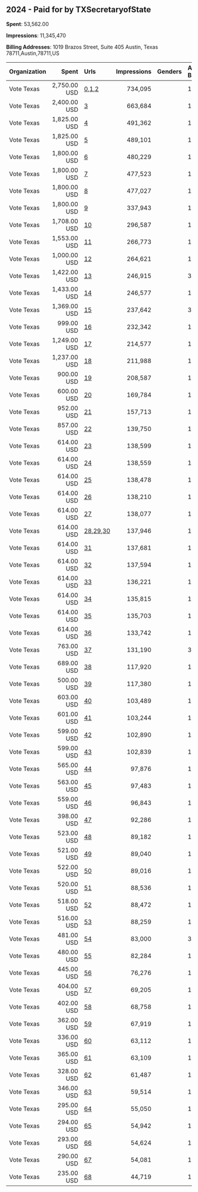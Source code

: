 ## 2024 - Paid for by TXSecretaryofState 
**Spent**: 53,562.00

**Impressions**: 11,345,470

**Billing Addresses**: 1019 Brazos Street, Suite 405 Austin, Texas 78711,Austin,78711,US

|Organization|Spent|Urls|Impressions|Genders|Age Brackets|Country Codes|
|:---|---:|:---|---:|:---|:---|:---|
|Vote Texas|2,750.00 USD|[0](https://www.snap.com/political-ads/asset/29c8d0ed9291eebefd5934b0b665ace6adae3d63da0da235471d987ab49019a7?mediaType=png),[1](https://www.snap.com/political-ads/asset/335e5d1c564359c756cebc27e72df5032a60a2f2b74c5ac62933dc81dc745800?mediaType=png),[2](https://www.snap.com/political-ads/asset/62011e89407dd44b854160dc40a173f67d18db78a3dbb4cc555806bf11cee882?mediaType=png)|734,095||18+|united states|
|Vote Texas|2,400.00 USD|[3](https://www.snap.com/political-ads/asset/66c7c8626a717cce5bbf77724cf3d5b19ba1a6614743d797e22e7bf05332395d?mediaType=png)|663,684||18+|united states|
|Vote Texas|1,825.00 USD|[4](https://www.snap.com/political-ads/asset/91c882eaf7f65ad17682c6164575c99a0d5e19dbf68cf47e21779d8ade3775ef?mediaType=mov)|491,362||18+|united states|
|Vote Texas|1,825.00 USD|[5](https://www.snap.com/political-ads/asset/9e5592ce3612ee48b8b506372034cc110ef8e8acabec92922a4e370f1919d880?mediaType=png)|489,101||18+|united states|
|Vote Texas|1,800.00 USD|[6](https://www.snap.com/political-ads/asset/3d7e0718534f6aa52dbaa3b8bd7d20e8a27221ed89af165be068fe7c254bf907?mediaType=png)|480,229||18+|united states|
|Vote Texas|1,800.00 USD|[7](https://www.snap.com/political-ads/asset/2ed3284c994aade202e63998a1ed7d61786e0365ff8b5001ea401cfa065180f0?mediaType=png)|477,523||18-22|united states|
|Vote Texas|1,800.00 USD|[8](https://www.snap.com/political-ads/asset/817582e30d54a714527023de7984ef7114a1e34428fff3de98c89172a1d17c5e?mediaType=png)|477,027||18-22|united states|
|Vote Texas|1,800.00 USD|[9](https://www.snap.com/political-ads/asset/7e0c7ccab1d74921ac26c5c6ce680c641f913a83ae454f439b9c9bbce8335d5c?mediaType=jpeg)|337,943||18-22|united states|
|Vote Texas|1,708.00 USD|[10](https://www.snap.com/political-ads/asset/fc67eb17dd03497a3c6434e6c833090f07921303ef91ceedaf47bbe589f65f8f?mediaType=mov)|296,587||18-24|united states|
|Vote Texas|1,553.00 USD|[11](https://www.snap.com/political-ads/asset/01f60793c9923922f5bb6916c959da0bd334025fa71439639140581114c28bb8?mediaType=png)|266,773||18-24|united states|
|Vote Texas|1,000.00 USD|[12](https://www.snap.com/political-ads/asset/39f37ff7f77db12129b22263b7b9b7f79d47bdee15fae4af1b87e71e75de019f?mediaType=mov)|264,621||18-49|united states|
|Vote Texas|1,422.00 USD|[13](https://www.snap.com/political-ads/asset/6cf7c51287ccaec82e7ba08604a6aea94b49ecfb2e7b350773b2b97cef7de3f4?mediaType=mov)|246,915||35+|united states|
|Vote Texas|1,433.00 USD|[14](https://www.snap.com/political-ads/asset/c431a0f7a5f835fbaaa048dfae4f66f2f8708bc5670b10e0ccee53fd07859d78?mediaType=png)|246,577||18-24|united states|
|Vote Texas|1,369.00 USD|[15](https://www.snap.com/political-ads/asset/24276cb981e8a1a44522ebc9f251af711fc9160c38e8ebbaafea27ce565e1395?mediaType=mp4)|237,642||35+|united states|
|Vote Texas|999.00 USD|[16](https://www.snap.com/political-ads/asset/10569bc2796abc732b8d30fe4e9b3c5990b8aa867d117847905cf97d3f0dc575?mediaType=jpg)|232,342||18+|united states|
|Vote Texas|1,249.00 USD|[17](https://www.snap.com/political-ads/asset/dd0553357f8228c0ed235dc4991bd29e7f46c5af048edd76e819e99e8b0cb48f?mediaType=mov)|214,577||18-49|united states|
|Vote Texas|1,237.00 USD|[18](https://www.snap.com/political-ads/asset/0bddb3c5198fbbc13b62fe35129a40dec25ea18f4c8e9455f0fe93431490b9f2?mediaType=jpeg)|211,988||18-24|united states|
|Vote Texas|900.00 USD|[19](https://www.snap.com/political-ads/asset/83564b34e7328adc470e7df48c0ea1668e37c93c9b9ffffd1656fbbc2e106b09?mediaType=png)|208,587||18+|united states|
|Vote Texas|600.00 USD|[20](https://www.snap.com/political-ads/asset/130a05067caee24dd198df7a559903f89b8216e5e3633ab4c4916092567ccdba?mediaType=png)|169,784||18+|united states|
|Vote Texas|952.00 USD|[21](https://www.snap.com/political-ads/asset/b07ed273024b3d151de77a7d16e24c85be09007df4b4a5198a12b1ec70961585?mediaType=mov)|157,713||18-49|united states|
|Vote Texas|857.00 USD|[22](https://www.snap.com/political-ads/asset/a8eaa1bdc0c39f98af3cd104ef64f4e29420eb353b89b35e5a456a5d2048de49?mediaType=png)|139,750||18-49|united states|
|Vote Texas|614.00 USD|[23](https://www.snap.com/political-ads/asset/66c7c8626a717cce5bbf77724cf3d5b19ba1a6614743d797e22e7bf05332395d?mediaType=png)|138,599||18+|united states|
|Vote Texas|614.00 USD|[24](https://www.snap.com/political-ads/asset/9e5592ce3612ee48b8b506372034cc110ef8e8acabec92922a4e370f1919d880?mediaType=png)|138,559||18+|united states|
|Vote Texas|614.00 USD|[25](https://www.snap.com/political-ads/asset/130a05067caee24dd198df7a559903f89b8216e5e3633ab4c4916092567ccdba?mediaType=png)|138,478||18+|united states|
|Vote Texas|614.00 USD|[26](https://www.snap.com/political-ads/asset/91c882eaf7f65ad17682c6164575c99a0d5e19dbf68cf47e21779d8ade3775ef?mediaType=mov)|138,210||18+|united states|
|Vote Texas|614.00 USD|[27](https://www.snap.com/political-ads/asset/39f37ff7f77db12129b22263b7b9b7f79d47bdee15fae4af1b87e71e75de019f?mediaType=mov)|138,077||18-49|united states|
|Vote Texas|614.00 USD|[28](https://www.snap.com/political-ads/asset/29c8d0ed9291eebefd5934b0b665ace6adae3d63da0da235471d987ab49019a7?mediaType=png),[29](https://www.snap.com/political-ads/asset/335e5d1c564359c756cebc27e72df5032a60a2f2b74c5ac62933dc81dc745800?mediaType=png),[30](https://www.snap.com/political-ads/asset/62011e89407dd44b854160dc40a173f67d18db78a3dbb4cc555806bf11cee882?mediaType=png)|137,946||18+|united states|
|Vote Texas|614.00 USD|[31](https://www.snap.com/political-ads/asset/817582e30d54a714527023de7984ef7114a1e34428fff3de98c89172a1d17c5e?mediaType=png)|137,681||18-22|united states|
|Vote Texas|614.00 USD|[32](https://www.snap.com/political-ads/asset/2ed3284c994aade202e63998a1ed7d61786e0365ff8b5001ea401cfa065180f0?mediaType=png)|137,594||18-22|united states|
|Vote Texas|614.00 USD|[33](https://www.snap.com/political-ads/asset/2037d19944548fafe93cc1aa16bb1bb4227542e08b81893e029472ffd3fe5ba1?mediaType=mov)|136,221||18-49|united states|
|Vote Texas|614.00 USD|[34](https://www.snap.com/political-ads/asset/10569bc2796abc732b8d30fe4e9b3c5990b8aa867d117847905cf97d3f0dc575?mediaType=jpg)|135,815||18+|united states|
|Vote Texas|614.00 USD|[35](https://www.snap.com/political-ads/asset/83564b34e7328adc470e7df48c0ea1668e37c93c9b9ffffd1656fbbc2e106b09?mediaType=png)|135,703||18+|united states|
|Vote Texas|614.00 USD|[36](https://www.snap.com/political-ads/asset/7e0c7ccab1d74921ac26c5c6ce680c641f913a83ae454f439b9c9bbce8335d5c?mediaType=jpeg)|133,742||18-22|united states|
|Vote Texas|763.00 USD|[37](https://www.snap.com/political-ads/asset/9037cb003f10419327d18565b37d921bab51bc763376423efc96efed7af97e5e?mediaType=mov)|131,190||35+|united states|
|Vote Texas|689.00 USD|[38](https://www.snap.com/political-ads/asset/f093a9b688c9d7873dc07398e5bd38636e7353cbe50ba853a353ca4dc92103eb?mediaType=mp4)|117,920||18+|united states|
|Vote Texas|500.00 USD|[39](https://www.snap.com/political-ads/asset/2037d19944548fafe93cc1aa16bb1bb4227542e08b81893e029472ffd3fe5ba1?mediaType=mov)|117,380||18-49|united states|
|Vote Texas|603.00 USD|[40](https://www.snap.com/political-ads/asset/b1ca20fda784ce5a1deaebd36a0016e22754c5446ef64547721f1475dff6a2c6?mediaType=mp4)|103,489||18+|united states|
|Vote Texas|601.00 USD|[41](https://www.snap.com/political-ads/asset/f85edd5f84a117fb04c396111b03d91b301889a02f73ac34e8cc2fb94b9f47c2?mediaType=mp4)|103,244||18+|united states|
|Vote Texas|599.00 USD|[42](https://www.snap.com/political-ads/asset/dfddbe28e6999a381f3ada6fb589cafe75c85657c5fdcbb8e55325d6e71aeb01?mediaType=mp4)|102,890||18+|united states|
|Vote Texas|599.00 USD|[43](https://www.snap.com/political-ads/asset/d5dc6eb44f2d30f961b54d6efd3de53e6aa8b4b343990b69d35b818a3e3d4f20?mediaType=mov)|102,839||18+|united states|
|Vote Texas|565.00 USD|[44](https://www.snap.com/political-ads/asset/479010f229634cb863a793a7f129d9ddf04c85cf567adeeb890a06ce9a6a0065?mediaType=mp4)|97,876||18+|united states|
|Vote Texas|563.00 USD|[45](https://www.snap.com/political-ads/asset/105259f3b4e4e4dbd0958a67ef60c421f9b26b2c9e364d25c0f4b2296b045971?mediaType=mp4)|97,483||18+|united states|
|Vote Texas|559.00 USD|[46](https://www.snap.com/political-ads/asset/03a2bd7818fe9e2077b770e60628c073625afa6ce006aa4d442f8561b74051e0?mediaType=mp4)|96,843||18+|united states|
|Vote Texas|398.00 USD|[47](https://www.snap.com/political-ads/asset/3d7e0718534f6aa52dbaa3b8bd7d20e8a27221ed89af165be068fe7c254bf907?mediaType=png)|92,286||18+|united states|
|Vote Texas|523.00 USD|[48](https://www.snap.com/political-ads/asset/ae9a26ae3ee24790e60100adaef3635fb9fdfad9f012b98f99218300051af3f9?mediaType=png)|89,182||18+|united states|
|Vote Texas|521.00 USD|[49](https://www.snap.com/political-ads/asset/fc51c5e02e43ab6ad1136c09862032d0be4e672594fef7faed48be11cc465992?mediaType=png)|89,040||18+|united states|
|Vote Texas|522.00 USD|[50](https://www.snap.com/political-ads/asset/a8b52fe3c1bb59188a870d0cd81b975341b9e4db767e1fc4026657a2dba7b4e0?mediaType=png)|89,016||18+|united states|
|Vote Texas|520.00 USD|[51](https://www.snap.com/political-ads/asset/ba0642eb1f2bf5b83df4cf9197e179aa03abe8db53d44d9ff807073079bba252?mediaType=png)|88,536||18+|united states|
|Vote Texas|518.00 USD|[52](https://www.snap.com/political-ads/asset/0b6485a3650433af43f9bca9463d8063bc227c6c93fd3338aa576c989437fcf5?mediaType=png)|88,472||18+|united states|
|Vote Texas|516.00 USD|[53](https://www.snap.com/political-ads/asset/bcf2f59114eac33c43a22a04264e06538730c3ba9aea3b30b9c0f0f0a44a6879?mediaType=png)|88,259||18+|united states|
|Vote Texas|481.00 USD|[54](https://www.snap.com/political-ads/asset/330f865f7ca9580d387d289bbc8ff92b99fadf0fe7e4f284a7c8fffc874e6b6a?mediaType=mp4)|83,000||35+|united states|
|Vote Texas|480.00 USD|[55](https://www.snap.com/political-ads/asset/a20c59753f01eb6ee04d62145f285b5e09aede639643acf2151f1fc1ca8355d4?mediaType=png)|82,284||18+|united states|
|Vote Texas|445.00 USD|[56](https://www.snap.com/political-ads/asset/65d42c98cae9760341adcc2600d9af226ddb3662ed7a80bf9f4c67930c52d35a?mediaType=png)|76,276||18+|united states|
|Vote Texas|404.00 USD|[57](https://www.snap.com/political-ads/asset/8befd7549329b3eef2502b1ada502153ca5eab098bd44c92310e984451d39d8d?mediaType=png)|69,205||18+|united states|
|Vote Texas|402.00 USD|[58](https://www.snap.com/political-ads/asset/2f0d66c3e5e5e912e7a5e4e6b0d372f58ef2e122884dfd25dfa86efef9483b92?mediaType=png)|68,758||18+|united states|
|Vote Texas|362.00 USD|[59](https://www.snap.com/political-ads/asset/e1cdd9fe1ac4f6cc170b5e3ec86a1c5e0962a9eb611a50e3f0c41b9a9c9eb2d1?mediaType=png)|67,919||18-49|united states|
|Vote Texas|336.00 USD|[60](https://www.snap.com/political-ads/asset/12251edd11163071bb80a1a947e79843be80719909f50dc50bf520f85c8715fb?mediaType=png)|63,112||18-49|united states|
|Vote Texas|365.00 USD|[61](https://www.snap.com/political-ads/asset/c30ba1d30b3390133f1845f6910dd782ff5de0f59c74a4620bf0f3fbfc091d6b?mediaType=png)|63,109||18+|united states|
|Vote Texas|328.00 USD|[62](https://www.snap.com/political-ads/asset/940dde6a393daf5b78c1217cf9de2368df70536ab295651053aae3190eb34eb4?mediaType=png)|61,487||18-49|united states|
|Vote Texas|346.00 USD|[63](https://www.snap.com/political-ads/asset/92e4922e98d9bd8a9ba97d2084f72022a3e1dfbdd6e215d32a03eb2ac5b21cc9?mediaType=png)|59,514||18+|united states|
|Vote Texas|295.00 USD|[64](https://www.snap.com/political-ads/asset/e2d483ff89545590ca4049c9a39c50aa8937b52751bcaf5025a65a863a6f76b9?mediaType=png)|55,050||18+|united states|
|Vote Texas|294.00 USD|[65](https://www.snap.com/political-ads/asset/87a5576f24dd375817dd3542bfb4ceca082fdbbd675ddcffceb756c5425a9309?mediaType=png)|54,942||18+|united states|
|Vote Texas|293.00 USD|[66](https://www.snap.com/political-ads/asset/3c35641e825578ac04304d48a475f2307191c496a59ebef69c5839e08f975e69?mediaType=png)|54,624||18+|united states|
|Vote Texas|290.00 USD|[67](https://www.snap.com/political-ads/asset/d4eb797e9f4939d3590a7c17f5b877d2ba4a17d081f6387be43a2bb5adec779c?mediaType=png)|54,081||18+|united states|
|Vote Texas|235.00 USD|[68](https://www.snap.com/political-ads/asset/f0cb556fdfc113fec167ce45c001da4165c97ffa44f8adbb8b0b18db5a80cc05?mediaType=png)|44,719||18+|united states|
